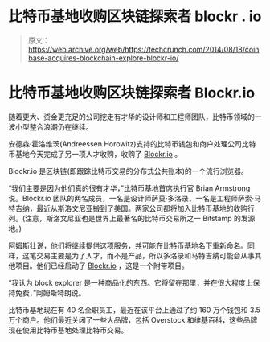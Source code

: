 # 比特币基地收购区块链探索者 blockr . io 

> 原文：<https://web.archive.org/web/https://techcrunch.com/2014/08/18/coinbase-acquires-blockchain-explore-blockr-io/>

# 比特币基地收购区块链探索者 Blockr.io

随着更大、资金更充足的公司挖走有才华的设计师和工程师团队，比特币领域的一波小型整合浪潮仍在继续。

安德森·霍洛维茨(Andreessen Horowitz)支持的比特币钱包和商户处理公司比特币基地今天完成了另一项人才收购，收购了 [Blockr.io](https://web.archive.org/web/20221205114912/http://blog.coinbase.com/post/95100794467/coinbase-acquires-blockr-io-welcomes-new-staff) 。

Blockr.io 是区块链(即跟踪比特币交易的分布式公共账本)的一个流行浏览器。

“我们主要是因为他们真的很有才华，”比特币基地首席执行官 Brian Armstrong 说。Blockr.io 团队的两名成员，一名是设计师萨莫·多洛录，一名是工程师萨索·马特吉纳，最近从斯洛文尼亚搬到了美国。两家公司都将加入比特币基地的收购行列。(注意，斯洛文尼亚也是世界上最著名的比特币交易所之一 Bitstamp 的发源地。)

阿姆斯壮说，他们将继续提供这项服务，并可能在比特币基地名下重新命名。同样，这笔交易主要是为了人才，而不是产品，所以多洛录和马特吉纳可能会从事其他项目。他们已经启动了 [Blockr.io](https://web.archive.org/web/20221205114912/http://blockr.io/) ，这是一个附带项目。

“我认为 block explorer 是一种商品化的东西。它将留在那里，并在很大程度上保持免费，”阿姆斯特朗说。

比特币基地现在有 40 名全职员工，最近在该平台上通过了约 160 万个钱包和 3.5 万个商户。他们最近关闭了一些大品牌，包括 Overstock 和维基百科，这些品牌现在使用比特币基地处理比特币交易。